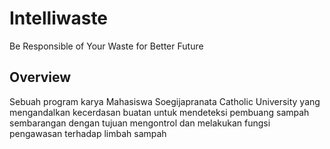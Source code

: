 # Intelliwaste
Be Responsible of Your Waste for Better Future

## Overview
Sebuah program karya Mahasiswa Soegijapranata Catholic University yang mengandalkan kecerdasan buatan untuk mendeteksi pembuang sampah sembarangan dengan tujuan mengontrol dan melakukan fungsi pengawasan terhadap limbah sampah
